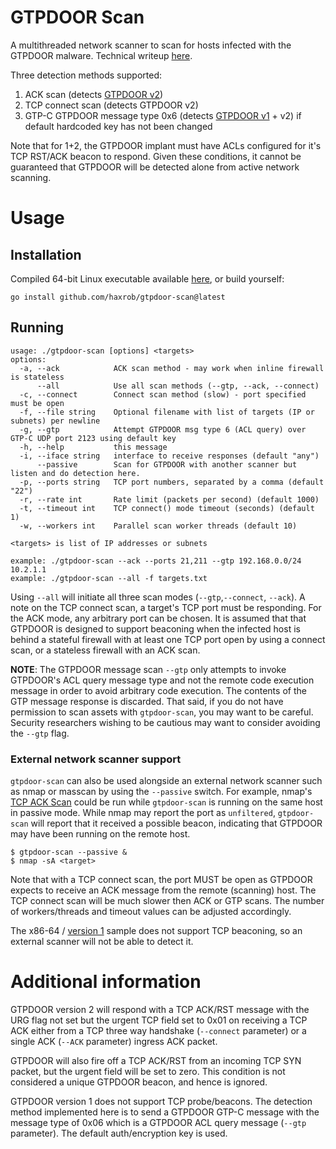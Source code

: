 # GTPDOOR Scan 
A multithreaded network scanner to scan for hosts infected with the GTPDOOR malware. Technical writeup [here](https://doubleagent.net/telecommunications/backdoor/gtp/2024/02/27/GTPDOOR-COVERT-TELCO-BACKDOOR).

Three detection methods supported:
 1. ACK scan (detects [GTPDOOR v2](https://www.virustotal.com/gui/file/5cbafa2d562be0f5fa690f8d551cdb0bee9fc299959b749b99d44ae3fda782e4/))
 2. TCP connect scan (detects GTPDOOR v2)
 3. GTP-C GTPDOOR message type 0x6 (detects [GTPDOOR v1](https://www.virustotal.com/gui/file/827f41fc1a6f8a4c8a8575b3e2349aeaba0dfc2c9390ef1cceeef1bb85c34161) + v2) if default hardcoded key has not been changed

Note that for 1+2, the GTPDOOR implant must have ACLs configured for it's TCP RST/ACK beacon to respond.
Given these conditions, it cannot be guaranteed that GTPDOOR will be detected alone from active network scanning. 

# Usage
## Installation
Compiled 64-bit Linux executable available [here](https://github.com/haxrob/gtpdoor-scan/releases/), or build yourself:
```
go install github.com/haxrob/gtpdoor-scan@latest
```
## Running 
```
usage: ./gtpdoor-scan [options] <targets>
options:
  -a, --ack            ACK scan method - may work when inline firewall is stateless 
      --all            Use all scan methods (--gtp, --ack, --connect)
  -c, --connect        Connect scan method (slow) - port specified must be open
  -f, --file string    Optional filename with list of targets (IP or subnets) per newline
  -g, --gtp            Attempt GTPDOOR msg type 6 (ACL query) over GTP-C UDP port 2123 using default key
  -h, --help           this message
  -i, --iface string   interface to receive responses (default "any")
      --passive        Scan for GTPDOOR with another scanner but listen and do detection here.
  -p, --ports string   TCP port numbers, separated by a comma (default "22")
  -r, --rate int       Rate limit (packets per second) (default 1000)
  -t, --timeout int    TCP connect() mode timeout (seconds) (default 1)
  -w, --workers int    Parallel scan worker threads (default 10)

<targets> is list of IP addresses or subnets

example: ./gtpdoor-scan --ack --ports 21,211 --gtp 192.168.0.0/24 10.2.1.1
example: ./gtpdoor-scan --all -f targets.txt
```

Using `--all` will initiate all three scan modes (`--gtp`,`--connect`, `--ack`). 
A note on the TCP connect scan, a target's TCP port must be responding. For the ACK mode, any arbitrary port can be chosen. It is assumed that that GTPDOOR is designed to support beaconing when the infected host is behind a stateful firewall with at least one TCP port open by using a connect scan, or a stateless firewall with an ACK scan.

__NOTE__: The GTPDOOR message scan `--gtp` only attempts to invoke GTPDOOR's ACL query message type and not the remote code execution message in order to avoid arbitrary code execution. The contents of the GTP message response is discarded. That said, if you do not have permission to scan assets with `gtpdoor-scan`, you may want to be careful.  Security researchers wishing to be cautious may want to consider avoiding the `--gtp` flag. 

### External network scanner support
`gtpdoor-scan` can also be used alongside an external network scanner such as nmap or masscan by using the `--passive` switch. For example, nmap's [TCP ACK Scan](https://nmap.org/book/scan-methods-ack-scan.html) could be run while `gtpdoor-scan` is running on the same host in passive mode. While nmap may report the port as `unfiltered`, `gtpdoor-scan` will report that it received a possible beacon, indicating that GTPDOOR may have been running on the remote host.

```
$ gtpdoor-scan --passive &
$ nmap -sA <target>
```

Note that with a TCP connect scan, the port MUST be open as GTPDOOR expects to receive an ACK message from the remote (scanning) host. The TCP connect scan will be much slower then ACK or GTP scans. The number of workers/threads and timeout values can be adjusted accordingly. 

The x86-64 / [version 1]( https://www.virustotal.com/gui/file/827f41fc1a6f8a4c8a8575b3e2349aeaba0dfc2c9390ef1cceeef1bb85c34161) sample does not support TCP beaconing, so an external scanner will not be able to detect it. 
# Additional information
GTPDOOR version 2 will respond with a TCP ACK/RST message with the URG flag not set but the urgent TCP field set to 0x01 on receiving a TCP ACK either from a TCP three way handshake (`--connect` parameter) or a single ACK (`--ACK` parameter) ingress ACK packet.


GTPDOOR will also fire off a TCP ACK/RST from an incoming TCP SYN packet, but the urgent field will be set to zero. This condition is not considered a unique GTPDOOR beacon, and hence is ignored.

GTPDOOR version 1 does not support TCP probe/beacons. The detection method implemented here is to send a GTPDOOR GTP-C message with the message type of 0x06 which is a GTPDOOR ACL query message (`--gtp` parameter). The default auth/encryption key is used.


